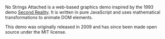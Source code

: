 No Strings Attached is a web-based graphics demo inspired by the 1993 demo [Second Reality](http://en.wikipedia.org/wiki/Second_Reality). It is written in pure JavaScript and uses mathematical transformations to animate DOM elements.

This demo was originally released in 2009 and has since been made open source under the MIT license.
